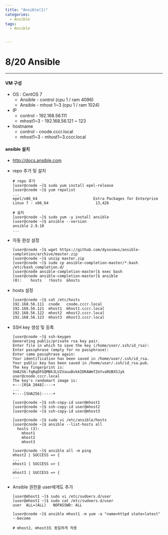 ```yaml
---
title: "Ansible(1)"
categories:
  - Ansible
tags:
  - Ansible


---
```


# 8/20 Ansible

---

#### VM 구성

- OS : CentOS 7
  - Ansible - control (cpu 1 / ram 4096)
  - Ansible - mhost 1~3 (cpu 1 / ram 1024)
- IP
  - control - 192.168.56.111
  - mhost1~3 - 192.168.56.121 ~ 123
- hostname
  - control - cnode.cccr.local
  - mhost1~3 - mhost1~3.cccr.local



#### ansible 설치

- http://docs.ansible.com

- repo 추가 및 설치

  ```
  # repo 추가
  [user@cnode ~]$ sudo yum install epel-release 
  [user@cnode ~]$ yum repolist
  ...
  epel/x86_64                         Extra Packages for Enterprise Linux 7 - x86_64                     13,426
  
  # 설치
  [user@cnode ~]$ sudo yum -y install ansible
  [user@cnode ~]$ ansible --version
  ansible 2.9.10
  ...
  ```

- 자동 완성 설정

  ```
  [user@cnode ~]$ wget https://github.com/dysosmus/ansible-completion/archive/master.zip
  [user@cnode ~]$ unzip master.zip
  [user@cnode ~]$ sudo cp ansible-completion-master/*.bash /etc/bash_completion.d/
  [user@cnode ansible-completion-master]$ exec bash 
  [user@cnode ansible-completion-master]$ ansible 
  (0):    hosts   !hosts  &hosts
  ```

- hosts 설정

  ```
  [user@cnode ~]$ cat /etc/hosts
  192.168.56.111  cnode   cnode.cccr.local
  192.168.56.121  mhost1  mhost1.cccr.local
  192.168.56.122  mhost2  mhost2.cccr.local
  192.168.56.123  mhost3  mhost3.cccr.local
  ```

- SSH key 생성 및 등록

  ```
  [user@cnode ~]$ ssh-keygen 
  Generating public/private rsa key pair.
  Enter file in which to save the key (/home/user/.ssh/id_rsa): 
  Enter passphrase (empty for no passphrase): 
  Enter same passphrase again: 
  Your identification has been saved in /home/user/.ssh/id_rsa.
  Your public key has been saved in /home/user/.ssh/id_rsa.pub.
  The key fingerprint is:
  SHA256:fqBqOFGQMBk3LUIVauuBvk6IDKAWmTZoYvaRUBX5Jyk user@cnode.cccr.local
  The key's randomart image is:
  +---[RSA 2048]----+
  ...
  +----[SHA256]-----+
  
  [user@cnode ~]$ ssh-copy-id user@mhost1
  [user@cnode ~]$ ssh-copy-id user@mhost2
  [user@cnode ~]$ ssh-copy-id user@mhost3
  
  [user@cnode ~]$ sudo vi /etc/ansible/hosts
  [user@cnode ~]$ ansible --list-hosts all
    hosts (3):
      mhost1
      mhost2
      mhost3
      
  [user@cnode ~]$ ansible all -m ping
  mhost2 | SUCCESS => {
  ...
  mhost1 | SUCCESS => {
  ...
  mhost3 | SUCCESS => {
  ...
  ```

- Ansible  권한을 user에게도 추가

  ```
  [user@mhost1 ~]$ sudo vi /etc/sudoers.d/user
  [user@mhost1 ~]$ sudo cat /etc/sudoers.d/user
  user	ALL=(ALL)	NOPASSWD: ALL
  
  [user@cnode ~]$ ansible mhost1 -m yum -a "name=httpd state=latest" --become
  
  # mhost2, mhost3도 동일하게 적용
  ```

  

